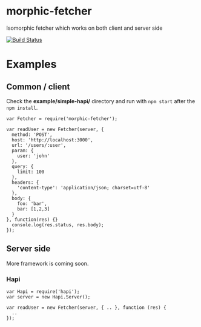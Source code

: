 morphic-fetcher
===============

Isomorphic fetcher which works on both client and server side  

[![Build Status](https://travis-ci.org/hekike/morphic-fetcher.svg?branch=master)](https://travis-ci.org/hekike/morphic-fetcher)


# Examples

## Common / client

Check the **example/simple-hapi/** directory and run with `npm start` after the `npm install`.

```
var Fetcher = require('morphic-fetcher');

var readUser = new Fetcher(server, {
  method: 'POST',
  host: 'http://localhost:3000',
  url: '/users/:user',
  param: {
    user: 'john'
  },
  query: {
    limit: 100
  },
  headers: {
    'content-type': 'application/json; charset=utf-8'
  },
  body: {
    foo: 'bar',
    bar: [1,2,3]
  }
}, function(res) {}
  console.log(res.status, res.body);
});
```

## Server side
More framework is coming soon.

### Hapi
```
var Hapi = require('hapi');
var server = new Hapi.Server();

var readUser = new Fetcher(server, { .. }, function (res) {
  ..
});
```
